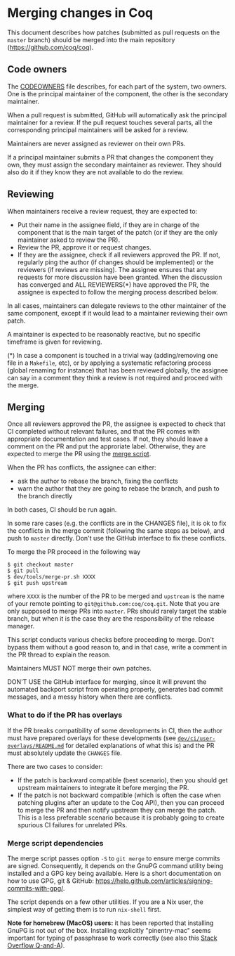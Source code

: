 # Merging changes in Coq

This document describes how patches (submitted as pull requests
on the `master` branch) should be
merged into the main repository (https://github.com/coq/coq).

## Code owners

The [CODEOWNERS](/.github/CODEOWNERS) file describes, for each part of the
system, two owners. One is the principal maintainer of the component, the other
is the secondary maintainer.

When a pull request is submitted, GitHub will automatically ask the principal
maintainer for a review. If the pull request touches several parts, all the
corresponding principal maintainers will be asked for a review.

Maintainers are never assigned as reviewer on their own PRs.

If a principal maintainer submits a PR that changes the component they own, they
must assign the secondary maintainer as reviewer. They should also do it if they
know they are not available to do the review.

## Reviewing

When maintainers receive a review request, they are expected to:

* Put their name in the assignee field, if they are in charge of the component
  that is the main target of the patch (or if they are the only maintainer asked
  to review the PR).
* Review the PR, approve it or request changes.
* If they are the assignee, check if all reviewers approved the PR. If not,
  regularly ping the author (if changes should be implemented) or the reviewers
  (if reviews are missing). The assignee ensures that any requests for more
  discussion have been granted. When the discussion has converged and ALL
  REVIEWERS(*) have approved the PR, the assignee is expected to follow the merging
  process described below.

In all cases, maintainers can delegate reviews to the other maintainer of the
same component, except if it would lead to a maintainer reviewing their own
patch.

A maintainer is expected to be reasonably reactive, but no specific timeframe is
given for reviewing.

(*) In case a component is touched in a trivial way (adding/removing one file in
a `Makefile`, etc), or by applying a systematic refactoring process (global
renaming for instance) that has been reviewed globally, the assignee can
say in a comment they think a review is not required and proceed with the merge.

## Merging

Once all reviewers approved the PR, the assignee is expected to check that CI
completed without relevant failures, and that the PR comes with appropriate
documentation and test cases. If not, they should leave a comment on the PR and
put the approriate label. Otherwise, they are expected to merge the PR using the
[merge script](/dev/tools/merge-pr.sh).

When the PR has conflicts, the assignee can either:
- ask the author to rebase the branch, fixing the conflicts
- warn the author that they are going to rebase the branch, and push to the
  branch directly

In both cases, CI should be run again.

In some rare cases (e.g. the conflicts are in the CHANGES file), it is ok to fix
the conflicts in the merge commit (following the same steps as below), and push
to `master` directly. Don't use the GitHub interface to fix these conflicts.

To merge the PR proceed in the following way
```
$ git checkout master
$ git pull
$ dev/tools/merge-pr.sh XXXX
$ git push upstream
```
where `XXXX` is the number of the PR to be merged and `upstream` is the name
of your remote pointing to `git@github.com:coq/coq.git`.
Note that you are only supposed to merge PRs into `master`. PRs should rarely
target the stable branch, but when it is the case they are the responsibility
of the release manager.

This script conducts various checks before proceeding to merge. Don't bypass them
without a good reason to, and in that case, write a comment in the PR thread to
explain the reason.

Maintainers MUST NOT merge their own patches.

DON'T USE the GitHub interface for merging, since it will prevent the automated
backport script from operating properly, generates bad commit messages, and a
messy history when there are conflicts.

### What to do if the PR has overlays

If the PR breaks compatibility of some developments in CI, then the author must
have prepared overlays for these developments (see
[`dev/ci/user-overlays/README.md`](/dev/ci/user-overlays/README.md) for
detailed explanations of what this is)
and the PR must absolutely update the `CHANGES` file.

There are two cases to consider:

- If the patch is backward compatible (best scenario), then you should get
  upstream maintainers to integrate it before merging the PR.
- If the patch is not backward compatible (which is often the case when
  patching plugins after an update to the Coq API), then you can proceed to
  merge the PR and then notify upstream they can merge the patch. This is a
  less preferable scenario because it is probably going to create
  spurious CI failures for unrelated PRs.

### Merge script dependencies

The merge script passes option `-S` to `git merge` to ensure merge commits
are signed. Consequently, it depends on the GnuPG command utility being
installed and a GPG key being available. Here is a short documentation on
how to use GPG, git & GitHub: https://help.github.com/articles/signing-commits-with-gpg/.

The script depends on a few other utilities. If you are a Nix user, the
simplest way of getting them is to run `nix-shell` first.

**Note for homebrew (MacOS) users:** it has been reported that installing GnuPG
is not out of the box. Installing explicitly "pinentry-mac" seems important for
typing of passphrase to work correctly (see also this
[Stack Overflow Q-and-A](https://stackoverflow.com/questions/39494631/gpg-failed-to-sign-the-data-fatal-failed-to-write-commit-object-git-2-10-0)).
